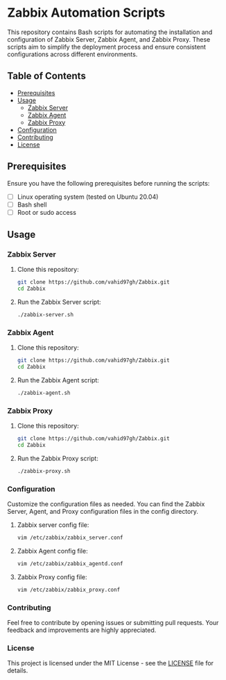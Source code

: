 # Zabbix Automation Scripts
This repository contains Bash scripts for automating the installation and configuration of Zabbix Server, Zabbix Agent, and Zabbix Proxy. These scripts aim to simplify the deployment process and ensure consistent configurations across different environments.

## Table of Contents

- [Prerequisites](#prerequisites)
- [Usage](#usage)
  - [Zabbix Server](#zabbix-server)
  - [Zabbix Agent](#zabbix-agent)
  - [Zabbix Proxy](#zabbix-proxy)
- [Configuration](#configuration)
- [Contributing](#contributing)
- [License](#license)

## Prerequisites

Ensure you have the following prerequisites before running the scripts:

- [ ] Linux operating system (tested on Ubuntu 20.04)
- [ ] Bash shell
- [ ] Root or sudo access

## Usage

### Zabbix Server

1. Clone this repository:

   ```bash
   git clone https://github.com/vahid97gh/Zabbix.git
   cd Zabbix
   ```
2. Run the Zabbix Server script:
 
   ```bash
   ./zabbix-server.sh
   ```
### Zabbix Agent

1. Clone this repository:

   ```bash
   git clone https://github.com/vahid97gh/Zabbix.git
   cd Zabbix
   ```
2. Run the Zabbix Agent script:

   ```bash
   ./zabbix-agent.sh
   ```
### Zabbix Proxy

1. Clone this repository:

   ```bash
   git clone https://github.com/vahid97gh/Zabbix.git
   cd Zabbix
   ```
2. Run the Zabbix Proxy script:

   ```bash
   ./zabbix-proxy.sh
   ```
### Configuration

Customize the configuration files as needed. You can find the Zabbix Server, Agent, and Proxy configuration files in the config directory.

1. Zabbix server config file:

   ```bash
   vim /etc/zabbix/zabbix_server.conf
   ```
2. Zabbix Agent config file:

   ```bash
   vim /etc/zabbix/zabbix_agentd.conf
   ```
3. Zabbix Proxy config file:

   ```bash
   vim /etc/zabbix/zabbix_proxy.conf
   ```
   
### Contributing

Feel free to contribute by opening issues or submitting pull requests. Your feedback and improvements are highly appreciated.

### License

This project is licensed under the MIT License - see the [LICENSE](LICENSE) file for details.
